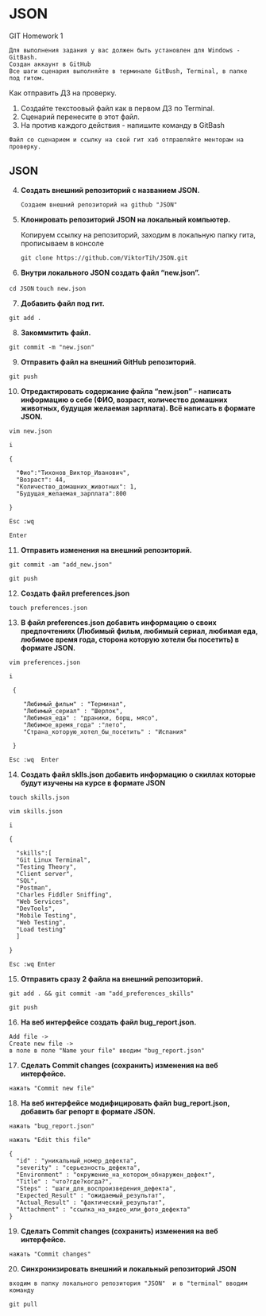# JSON
GIT Homework 1

    Для выполнения задания у вас должен быть установлен для Windows - GitBash.
    Создан аккаунт в GitHub
    Все шаги сценария выполняйте в терминале GitBush, Terminal, в папке под гитом.

Как отправить ДЗ на проверку.

 1. Создайте текстоовый файл как в первом ДЗ по Terminal.
 2. Сценарий перенесите в этот файл.
 3. На против каждого действия - напишите команду в GitBash

`Файл со сценарием и ссылку на свой гит хаб отправляйте менторам на проверку.`

## JSON

 4. **Создать внешний репозиторий c названием JSON.**

      `Создаем внешний репозиторий на github "JSON"`

 5. **Клонировать репозиторий JSON на локальный компьютер.**
 
     Копируем ссылку на репозиторий, заходим в локальную папку гита, прописываем в консоле

      `git clone https://github.com/ViktorTih/JSON.git`

 6. **Внутри локального JSON создать файл “new.json”.**
   
`cd JSON`
`touch new.json`

 7. **Добавить файл под гит.**

`git add .`

 8. **Закоммитить файл.**

`git commit -m "new.json"`

 9. **Отправить файл на внешний GitHub репозиторий.**

`git push`

 10. **Отредактировать содержание файла “new.json” - написать информацию о себе (ФИО, возраст, количество домашних животных, будущая желаемая зарплата). Всё написать в формате JSON.**

`vim new.json`

`i`

    {

      "Фио":"Тихонов_Виктор_Иванович",
      "Возраст": 44,
      "Количество_домашних_животных": 1,
      "Будущая_желаемая_зарплата":800

    }

`Esc :wq`

`Enter`

 11. **Отправить изменения на внешний репозиторий.**
  
 `git commit -am "add_new.json"`

 `git push`

 12. **Создать файл preferences.json**

 `touch preferences.json`

 13. **В файл preferences.json добавить информацию о своих предпочтениях (Любимый фильм, любимый сериал, любимая еда, любимое время года, сторона которую хотели бы посетить) в формате JSON.**
 
`vim preferences.json`

 `i`

     {

        "Любимый_фильм" : "Терминал",
        "Любимый_сериал" : "Шерлок",
        "Любимая_еда" : "драники, борщ, мясо",
        "Любимое_время_года" :"лето",
        "Страна_которую_хотел_бы_посетить" : "Испания"

     }

`Esc :wq  Enter`

14. **Создать файл sklls.json добавить информацию о скиллах которые будут изучены на курсе в формате JSON**

`touch skills.json`

`vim skills.json`

 `i`

    {

      "skills":[
      "Git Linux Terminal",
      "Testing Theory", 
      "Client server", 
      "SQL", 
      "Postman", 
      "Charles Fiddler Sniffing", 
      "Web Services",     
      "DevTools", 
      "Mobile Testing", 
      "Web Testing", 
      "Load testing"
      ]

    }
`Esc :wq Enter`

 15. **Отправить сразу 2 файла на внешний репозиторий.**

`git add . && git commit -am "add_preferences_skills"`

`git push`

 16. **На веб интерфейсе создать файл bug_report.json.**
   
    Add file -> 
    Create new file ->
    в поле в поле "Name your file" вводим "bug_report.json"

 17. **Сделать Commit changes (сохранить) изменения на веб интерфейсе.**

`нажать "Commit new file"`

 18. **На веб интерфейсе модифицировать файл bug_report.json, добавить баг репорт в формате JSON.**

`нажать "bug_report.json"`

`нажать "Edit this file"`

    {
      "id" : "уникальный_номер_дефекта", 
      "severity" : "серьезность_дефекта",
      "Environment" : "окружение_на_котором_обнаружен_дефект",
      "Title" : "что?где?когда?",
      "Steps" : "шаги_для_воспроизведения_дефекта",
      "Expected_Result" : "ожидаемый_результат",
      "Actual_Result" : "фактический_результат",
      "Attachment" : "ссылка_на_видео_или_фото_дефекта"
    }

 19. **Сделать Commit changes (сохранить) изменения на веб интерфейсе.**
 
`нажать "Commit changes"`

 20. **Синхронизировать внешний и локальный репозиторий JSON**
 
    входим в папку локального репозитория "JSON"  и в "terminal" вводим команду

`git pull` 
